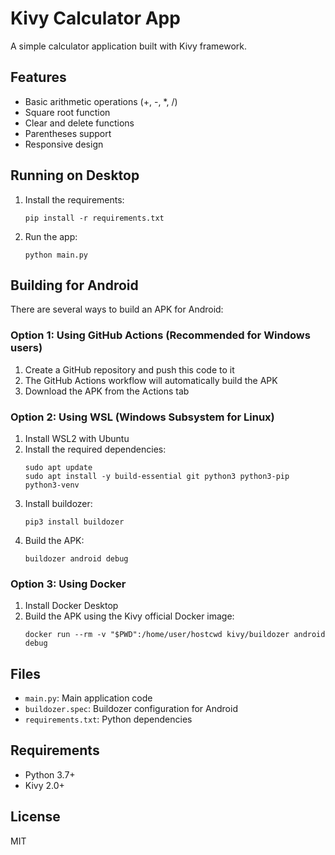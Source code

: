 # Kivy Calculator App

A simple calculator application built with Kivy framework.

## Features
- Basic arithmetic operations (+, -, *, /)
- Square root function
- Clear and delete functions
- Parentheses support
- Responsive design

## Running on Desktop
1. Install the requirements:
   ```
   pip install -r requirements.txt
   ```
2. Run the app:
   ```
   python main.py
   ```

## Building for Android
There are several ways to build an APK for Android:

### Option 1: Using GitHub Actions (Recommended for Windows users)
1. Create a GitHub repository and push this code to it
2. The GitHub Actions workflow will automatically build the APK
3. Download the APK from the Actions tab

### Option 2: Using WSL (Windows Subsystem for Linux)
1. Install WSL2 with Ubuntu
2. Install the required dependencies:
   ```
   sudo apt update
   sudo apt install -y build-essential git python3 python3-pip python3-venv
   ```
3. Install buildozer:
   ```
   pip3 install buildozer
   ```
4. Build the APK:
   ```
   buildozer android debug
   ```

### Option 3: Using Docker
1. Install Docker Desktop
2. Build the APK using the Kivy official Docker image:
   ```
   docker run --rm -v "$PWD":/home/user/hostcwd kivy/buildozer android debug
   ```

## Files
- `main.py`: Main application code
- `buildozer.spec`: Buildozer configuration for Android
- `requirements.txt`: Python dependencies

## Requirements
- Python 3.7+
- Kivy 2.0+

## License
MIT
